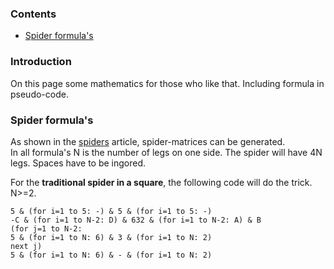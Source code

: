 ### Contents
* [Spider formula's](#spider-formulas)

### Introduction
On this page some mathematics for those who like that. Including formula in pseudo-code.

### Spider formula's
As shown in the [spiders][spiders-page] article, spider-matrices can be generated.  
In all formula's N is the number of legs on one side. The spider will have 4N legs. Spaces have to be ingored.

For the **traditional spider in a square**, the following code will do the trick. N>=2.

`5 & (for i=1 to 5: -) & 5 & (for i=1 to 5: -)               `     
`-C & (for i=1 to N-2: D) & 632 & (for i=1 to N-2: A) & B    `           
`(for j=1 to N-2:                                                `      
`5 & (for i=1 to N: 6) & 3 & (for i=1 to N: 2)               `      
`next j)                                                     `      
`5 & (for i=1 to N: 6) & - & (for i=1 to N: 2)               `                   




[spiders-page]: https://github.com/MAETempels/MAE-gf/wiki/Spiders